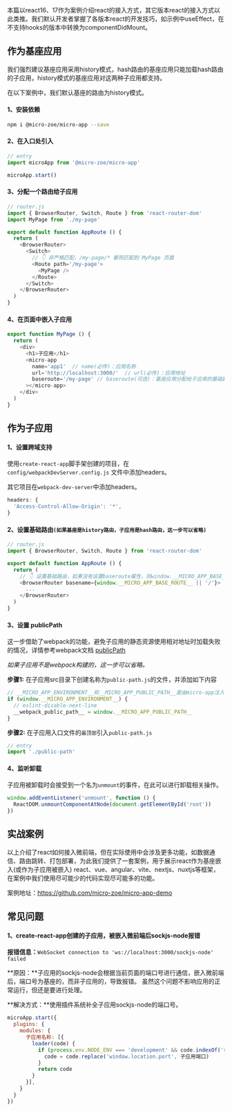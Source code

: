 本篇以react16、17作为案例介绍react的接入方式，其它版本react的接入方式以此类推。我们默认开发者掌握了各版本react的开发技巧，如示例中useEffect，在不支持hooks的版本中转换为componentDidMount。

## 作为基座应用
我们强烈建议基座应用采用history模式，hash路由的基座应用只能加载hash路由的子应用，history模式的基座应用对这两种子应用都支持。

在以下案例中，我们默认基座的路由为history模式。

#### 1、安装依赖
```bash
npm i @micro-zoe/micro-app --save
```

#### 2、在入口处引入
```js
// entry
import microApp from '@micro-zoe/micro-app'

microApp.start()
```

#### 3、分配一个路由给子应用

```js
// router.js
import { BrowserRouter, Switch, Route } from 'react-router-dom'
import MyPage from './my-page'

export default function AppRoute () {
  return (
    <BrowserRouter>
      <Switch>
        // 👇 非严格匹配，/my-page/* 都将匹配到 MyPage 页面
        <Route path='/my-page'>
          <MyPage />
        </Route>
      </Switch>
    </BrowserRouter>
  )
}
```

#### 4、在页面中嵌入子应用

```js
export function MyPage () {
  return (
    <div>
      <h1>子应用</h1>
      <micro-app
        name='app1'  // name(必传)：应用名称
        url='http://localhost:3000/'  // url(必传)：应用地址
        baseroute='/my-page' // baseroute(可选)：基座应用分配给子应用的基础路由，就是上面的 `/my-page`
      ></micro-app>
    </div>
  )
}
```

## 作为子应用

#### 1、设置跨域支持

使用`create-react-app`脚手架创建的项目，在 `config/webpackDevServer.config.js` 文件中添加headers。

其它项目在`webpack-dev-server`中添加headers。

```js
headers: {
  'Access-Control-Allow-Origin': '*',
}
```


#### 2、设置基础路由`(如果基座是history路由，子应用是hash路由，这一步可以省略)`

```js
// router.js
import { BrowserRouter, Switch, Route } from 'react-router-dom'

export default function AppRoute () {
  return (
    // 👇 设置基础路由，如果没有设置baseroute属性，则window.__MICRO_APP_BASE_ROUTE__为空字符串
    <BrowserRouter basename={window.__MICRO_APP_BASE_ROUTE__ || '/'}>
      ...
    </BrowserRouter>
  )
}
```

#### 3、设置 publicPath

这一步借助了webpack的功能，避免子应用的静态资源使用相对地址时加载失败的情况，详情参考webpack文档 [publicPath](https://webpack.docschina.org/guides/public-path/#on-the-fly)

*如果子应用不是webpack构建的，这一步可以省略。*

**步骤1:** 在子应用src目录下创建名称为`public-path.js`的文件，并添加如下内容
```js
// __MICRO_APP_ENVIRONMENT__和__MICRO_APP_PUBLIC_PATH__是由micro-app注入的全局变量
if (window.__MICRO_APP_ENVIRONMENT__) {
  // eslint-disable-next-line
  __webpack_public_path__ = window.__MICRO_APP_PUBLIC_PATH__
}
```

**步骤2:** 在子应用入口文件的`最顶部`引入`public-path.js`
```js
// entry
import './public-path'
```

#### 4、监听卸载
子应用被卸载时会接受到一个名为`unmount`的事件，在此可以进行卸载相关操作。

```js
window.addEventListener('unmount', function () {
  ReactDOM.unmountComponentAtNode(document.getElementById('root'))
})
```

## 实战案例
以上介绍了react如何接入微前端，但在实际使用中会涉及更多功能，如数据通信、路由跳转、打包部署，为此我们提供了一套案例，用于展示react作为基座嵌入(或作为子应用被嵌入) react、vue、angular、vite、nextjs、nuxtjs等框架，在案例中我们使用尽可能少的代码实现尽可能多的功能。

案例地址：https://github.com/micro-zoe/micro-app-demo

## 常见问题
#### 1、create-react-app创建的子应用，被嵌入微前端后sockjs-node报错

**报错信息：**`WebSocket connection to 'ws://localhost:3000/sockjs-node' failed`

**原因：**子应用的sockjs-node会根据当前页面的端口号进行通信，嵌入微前端后，端口号为基座的，而非子应用的，导致报错。
虽然这个问题不影响应用的正常运行，但还是要进行处理。

**解决方式：**使用插件系统补全子应用sockjs-node的端口号。
```js
microApp.start({
  plugins: {
    modules: {
      子应用名称: [{
        loader(code) {
          if (process.env.NODE_ENV === 'development' && code.indexOf('sockjs-node') > -1) {
            code = code.replace('window.location.port', 子应用端口)
          }
          return code
        }
      }],
    }
  }
})
```
